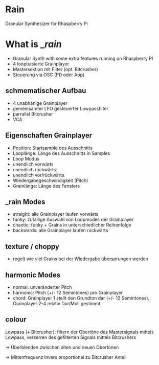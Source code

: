 # Rain
 Granular Synthesizer for Rhaspberry Pi


# What is __rain_

- Granular Synth with some extra features running on Rhaspberry PI
- 4 loopbasierte Grainplayer
- Mastersektion mit Filter (opt. Bitcrusher)
- Steuerung via OSC (PD oder App)


## schmematischer Aufbau
- 4 unabhänige Grainplayer
- gemeinsamter LFO gesteuerter Lowpassfilter
- parrallel Bitcrusher
- VCA

## Eigenschaften Grainplayer
- Position: Startsample des Ausschnitts
- Looplänge: Länge des Ausschnitts in Samples
- Loop Modus
 - unendlich vorwärts
 - unendlich rückwärts
 - unendlich vor/rückwärts
- Wiedergabegeschwindigkeit (Pitch)
- Grainlänge: Länge des Fensters

## _rain Modes
- straight: alle Grainplayer laufen vorwärts
- funky: zufällige Auswahl von Loopmodes der Grainplayer
- chaotic: funky + Grains in unterschiedlicher Reihenfolge
- backwards: alle Grainplayer laufen rückwärts

## texture / choppy
- regelt wie viel Grains bei der Wiedergabe übersprungen werden

## harmonic Modes
- normal: unveränderter Pitch
- harmonic: Pitch (+/- 12 Semintones) pro Grainplayer
- chord: Grainplayer 1 stellt den Grundton dar (+/- 12 Semintones), Grainplayer 2-4 relativ Dur/Moll gestimmt.

## colour

Lowpass (+ Bitcrusher): filtern der Obertöne des Mastersignals mittels Lowpass, verzerren des gefilterten Signals mittels Bitcrushers

-> Überblenden zwischen alten und neuen Obertönen

-> Mittenfrequenz invers proportional zu Bitcrusher Anteil
